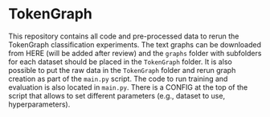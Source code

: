 # TokenGraph

This repository contains all code and pre-processed data to rerun the TokenGraph classification experiments. The text
graphs can be downloaded from HERE (will be added after review)
and the `graphs` folder with subfolders for each dataset should be placed in the
`TokenGraph` folder. It is also possible to put the raw data in the `TokenGraph` folder and rerun graph creation as
part of the `main.py` script. The code to run training and evaluation is also located in `main.py`. There is a CONFIG
at the top of the script that allows to set different parameters (e.g., dataset to use, hyperparameters).
